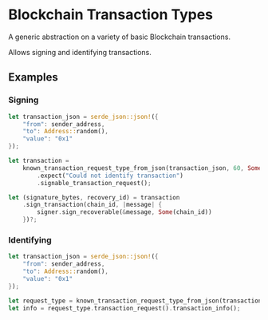 # Blockchain Transaction Types

A generic abstraction on a variety of basic Blockchain transactions.

Allows signing and identifying transactions.

## Examples

### Signing

```rust
let transaction_json = serde_json::json!({
    "from": sender_address,
    "to": Address::random(),
    "value": "0x1"
});

let transaction =
    known_transaction_request_type_from_json(transaction_json, 60, Some(chain_id))
        .expect("Could not identify transaction")
        .signable_transaction_request();

let (signature_bytes, recovery_id) = transaction
    .sign_transaction(chain_id, |message| {
        signer.sign_recoverable(&message, Some(chain_id))
    })?;
```


### Identifying

```rust
let transaction_json = serde_json::json!({
    "from": sender_address,
    "to": Address::random(),
    "value": "0x1"
});

let request_type = known_transaction_request_type_from_json(transaction_json, 60, Some(chain_id))?;
let info = request_type.transaction_request().transaction_info();
```